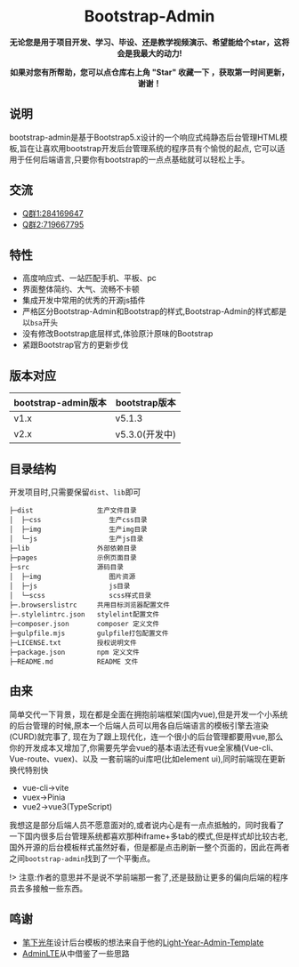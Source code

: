 <h1 align="center">Bootstrap-Admin</h1> 

<p align="center">    
    <b>无论您是用于项目开发、学习、毕设、还是教学视频演示、希望能给个star，这将会是我最大的动力!</b>
</p>
<p align="center">    
    <b>如果对您有所帮助，您可以点仓库右上角 "Star" 收藏一下 ，获取第一时间更新，谢谢！</b>
</p>

## 说明


bootstrap-admin是基于Bootstrap5.x设计的一个响应式纯静态后台管理HTML模板,旨在让喜欢用bootstrap开发后台管理系统的程序员有个愉悦的起点,
它可以适用于任何后端语言,只要你有bootstrap的一点点基础就可以轻松上手。

## 交流

- [Q群1:284169647](https://jq.qq.com/?_wv=1027&k=WmCK50m5)
- [Q群2:719667795](https://jq.qq.com/?_wv=1027&k=aQ5vUuVC)

## 特性

- 高度响应式、一站匹配手机、平板、pc
- 界面整体简约、大气、流畅不卡顿
- 集成开发中常用的优秀的开源js插件
- 严格区分Bootstrap-Admin和Bootstrap的样式,Bootstrap-Admin的样式都是以`bsa`开头
- 没有修改Bootstrap底层样式,体验原汁原味的Bootstrap
- 紧跟Bootstrap官方的更新步伐

## 版本对应

|bootstrap-admin版本|bootstrap版本|
|--|--|
|v1.x|v5.1.3|
|v2.x|v5.3.0(开发中)|

## 目录结构

开发项目时,只需要保留`dist`、`lib`即可

```
├─dist                生产文件目录
│  ├─css                 生产css目录
│  ├─img                 生产img目录
│  └─js                  生产js目录
├─lib                 外部依赖目录
├─pages               示例页面目录
├─src                 源码目录
│  ├─img                 图片资源
│  ├─js                  js目录
│  └─scss                scss样式目录
├─.browserslistrc     共用目标浏览器配置文件
├─.stylelintrc.json   stylelint配置文件
├─composer.json       composer 定义文件
├─gulpfile.mjs        gulpfile打包配置文件
├─LICENSE.txt         授权说明文件
├─package.json        npm 定义文件
├─README.md           README 文件
```

## 由来


简单交代一下背景，现在都是全面在拥抱前端框架(国内vue),但是开发一个小系统的后台管理的时候,原本一个后端人员可以用各自后端语言的模板引擎去渲染(CURD)就完事了,
现在为了跟上现代化，连一个很小的后台管理都要用vue,那么你的开发成本又增加了,你需要先学会vue的基本语法还有vue全家桶(Vue-cli、Vue-route、vuex)、以及
一套前端的ui库吧(比如element ui),同时前端现在更新换代特别快

- vue-cli->vite
- vuex->Pinia
- vue2->vue3(TypeScript)

我想这是部分后端人员不愿意面对的,或者说内心是有一点点抵触的，同时我看了一下国内很多后台管理系统都喜欢那种iframe+多tab的模式,但是样式却比较古老,
国外开源的后台模板样式虽然好看，但是都是点击刷新一整个页面的，因此在两者之间`bootstrap-admin`找到了一个平衡点。



!> 注意:作者的意思并不是说不学前端那一套了,还是鼓励让更多的偏向后端的程序员去多接触一些东西。





## 鸣谢

- [笔下光年](https://gitee.com/yinqi)设计后台模板的想法来自于他的[Light-Year-Admin-Template](https://gitee.com/yinqi/Light-Year-Admin-Template)
- [AdminLTE](https://github.com/ColorlibHQ/AdminLTE)从中借鉴了一些思路